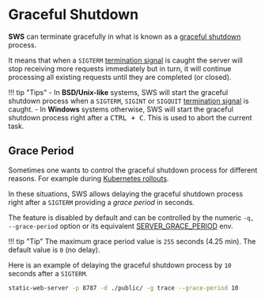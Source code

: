 # Graceful Shutdown

**SWS** can terminate gracefully in what is known as a [graceful shutdown](https://cloud.google.com/blog/products/containers-kubernetes/kubernetes-best-practices-terminating-with-grace) process.

It means that when a `SIGTERM` [termination signal](https://www.gnu.org/software/libc/manual/html_node/Termination-Signals.html) is caught the server will stop receiving more requests immediately but in turn, it will continue processing all existing requests until they are completed (or closed).

!!! tip "Tips"
    - In **BSD/Unix-like** systems, SWS will start the graceful shutdown process when a `SIGTERM`, `SIGINT` or `SIGQUIT` [termination signal](https://www.gnu.org/software/libc/manual/html_node/Termination-Signals.html) is caught.
    - In **Windows** systems otherwise, SWS will start the graceful shutdown process right after a <kbd>CTRL + C</kbd>. This is used to abort the current task.

## Grace Period

Sometimes one wants to control the graceful shutdown process for different reasons. For example during [Kubernetes rollouts](https://github.com/joseluisq/static-web-server/issues/79).

In these situations, SWS allows delaying the graceful shutdown process right after a `SIGTERM` providing a *grace period* in seconds.

The feature is disabled by default and can be controlled by the numeric `-q, --grace-period` option or its equivalent [SERVER_GRACE_PERIOD](./../configuration/environment-variables.md#server_grace_period) env.

!!! tip "Tip"
    The maximum grace period value is `255` seconds (4.25 min). The default value is `0` (no delay).

Here is an example of delaying the graceful shutdown process by `10` seconds after a `SIGTERM`.

```sh
static-web-server -p 8787 -d ./public/ -g trace --grace-period 10
```



